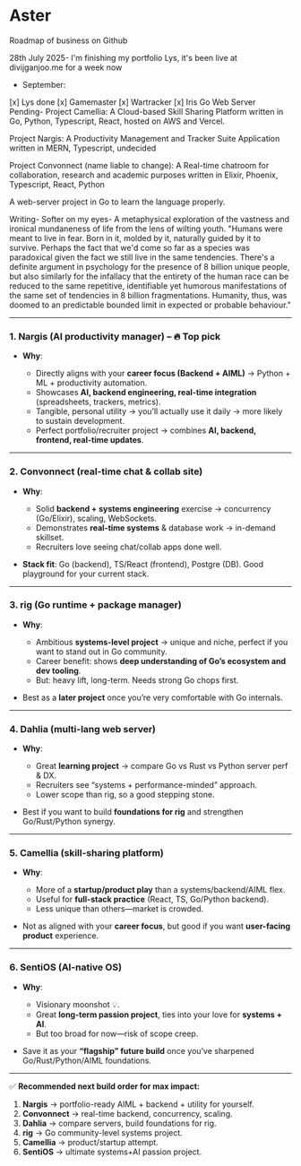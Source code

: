 # Aster
Roadmap of business on Github

28th July 2025-
I'm finishing my portfolio Lys, it's been live at divijganjoo.me for a week now
- September:

[x]  Lys done
[x]  Gamemaster
[x]  Wartracker
[x]  Iris Go Web Server
Pending-
Project Camellia: A Cloud-based Skill Sharing Platform written in Go, Python, Typescript, React, hosted on AWS and Vercel.

Project Nargis: A Productivity Management and Tracker Suite Application written in MERN, Typescript, undecided

Project Convonnect (name liable to change): A Real-time chatroom for collaboration, research and academic purposes written in Elixir, Phoenix, Typescript, React, Python

A web-server project in Go to learn the language properly.

Writing-
Softer on my eyes- A metaphysical exploration of the vastness and ironical mundaneness of life from the lens of wilting youth.
"Humans were meant to live in fear. Born in it, molded by it, naturally guided by it to survive. Perhaps the fact that we'd come so far as a species was paradoxical given the fact we still live in the same tendencies. There's a definite argument in psychology for the presence of 8 billion unique people, but also similarly for the infallacy that the entirety of the human race can be reduced to the same repetitive, identifiable yet humorous manifestations of the same set of tendencies in 8 billion fragmentations. Humanity, thus, was doomed to an predictable bounded limit in expected or probable behaviour."  


---

### **1. Nargis (AI productivity manager) – 🔥 Top pick**

* **Why**:

  * Directly aligns with your **career focus (Backend + AIML)** → Python + ML + productivity automation.
  * Showcases **AI, backend engineering, real-time integration** (spreadsheets, trackers, metrics).
  * Tangible, personal utility → you’ll actually use it daily → more likely to sustain development.
  * Perfect portfolio/recruiter project → combines **AI, backend, frontend, real-time updates**.

---

### **2. Convonnect (real-time chat & collab site)**

* **Why**:

  * Solid **backend + systems engineering** exercise → concurrency (Go/Elixir), scaling, WebSockets.
  * Demonstrates **real-time systems** & database work → in-demand skillset.
  * Recruiters love seeing chat/collab apps done well.

* **Stack fit**: Go (backend), TS/React (frontend), Postgre (DB). Good playground for your current stack.

---

### **3. rig (Go runtime + package manager)**

* **Why**:

  * Ambitious **systems-level project** → unique and niche, perfect if you want to stand out in Go community.
  * Career benefit: shows **deep understanding of Go’s ecosystem and dev tooling**.
  * But: heavy lift, long-term. Needs strong Go chops first.

* Best as a **later project** once you’re very comfortable with Go internals.

---

### **4. Dahlia (multi-lang web server)**

* **Why**:

  * Great **learning project** → compare Go vs Rust vs Python server perf & DX.
  * Recruiters see “systems + performance-minded” approach.
  * Lower scope than rig, so a good stepping stone.

* Best if you want to build **foundations for rig** and strengthen Go/Rust/Python synergy.

---

### **5. Camellia (skill-sharing platform)**

* **Why**:

  * More of a **startup/product play** than a systems/backend/AIML flex.
  * Useful for **full-stack practice** (React, TS, Go/Python backend).
  * Less unique than others—market is crowded.

* Not as aligned with your **career focus**, but good if you want **user-facing product** experience.

---

### **6. SentiOS (AI-native OS)**

* **Why**:

  * Visionary moonshot 💡.
  * Great **long-term passion project**, ties into your love for **systems + AI**.
  * But too broad for now—risk of scope creep.

* Save it as your **“flagship” future build** once you’ve sharpened Go/Rust/Python/AIML foundations.

---

✅ **Recommended next build order for max impact:**

1. **Nargis** → portfolio-ready AIML + backend + utility for yourself.
2. **Convonnect** → real-time backend, concurrency, scaling.
3. **Dahlia** → compare servers, build foundations for rig.
4. **rig** → Go community-level systems project.
5. **Camellia** → product/startup attempt.
6. **SentiOS** → ultimate systems+AI passion project.

